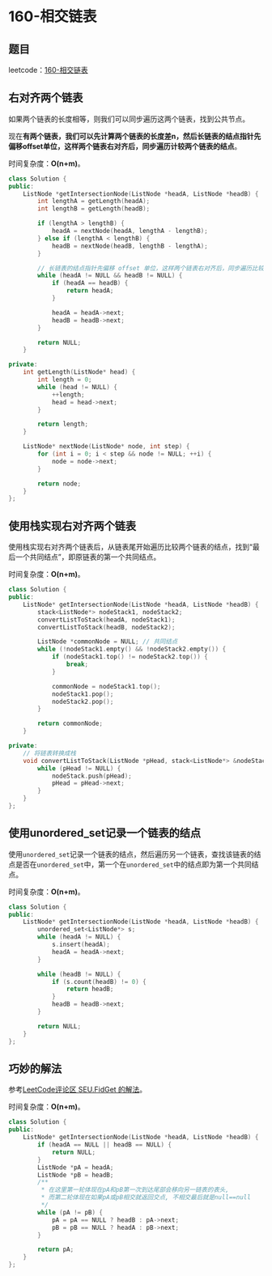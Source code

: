 # 160-相交链表

## 题目

leetcode：[160-相交链表](https://leetcode-cn.com/problems/intersection-of-two-linked-lists/)

## 右对齐两个链表

如果两个链表的长度相等，则我们可以同步遍历这两个链表，找到公共节点。

现在**有两个链表，我们可以先计算两个链表的长度差n，然后长链表的结点指针先偏移offset单位，这样两个链表右对齐后，同步遍历计较两个链表的结点**。

时间复杂度：**O(n+m)**。

```c++
class Solution {
public:
    ListNode *getIntersectionNode(ListNode *headA, ListNode *headB) {
        int lengthA = getLength(headA);
        int lengthB = getLength(headB);

        if (lengthA > lengthB) {
            headA = nextNode(headA, lengthA - lengthB);
        } else if (lengthA < lengthB) {
            headB = nextNode(headB, lengthB - lengthA);
        }

        // 长链表的结点指针先偏移 offset 单位，这样两个链表右对齐后，同步遍历比较两个链表的结点。
        while (headA != NULL && headB != NULL) {
            if (headA == headB) {
                return headA;
            }

            headA = headA->next;
            headB = headB->next;
        }

        return NULL;
    }

private:
    int getLength(ListNode* head) {
        int length = 0;
        while (head != NULL) {
            ++length;
            head = head->next;
        }

        return length;
    }

    ListNode* nextNode(ListNode* node, int step) {
        for (int i = 0; i < step && node != NULL; ++i) {
            node = node->next;
        }

        return node;
    }
};
```

## 使用栈实现右对齐两个链表

使用栈实现右对齐两个链表后，从链表尾开始遍历比较两个链表的结点，找到“最后一个共同结点”，即原链表的第一个共同结点。

时间复杂度：**O(n+m)**。

```c++
class Solution {
public:
    ListNode* getIntersectionNode(ListNode *headA, ListNode *headB) {
        stack<ListNode*> nodeStack1, nodeStack2;
        convertListToStack(headA, nodeStack1);
        convertListToStack(headB, nodeStack2);

        ListNode *commonNode = NULL; // 共同结点
        while (!nodeStack1.empty() && !nodeStack2.empty()) {
            if (nodeStack1.top() != nodeStack2.top()) {
                break;
            }

            commonNode = nodeStack1.top();
            nodeStack1.pop();
            nodeStack2.pop();
        }

        return commonNode;
    }

private:
    // 将链表转换成栈
    void convertListToStack(ListNode *pHead, stack<ListNode*> &nodeStack) {
        while (pHead != NULL) {
            nodeStack.push(pHead);
            pHead = pHead->next;
        }
    }
};
```

## 使用unordered_set记录一个链表的结点

使用`unordered_set`记录一个链表的结点，然后遍历另一个链表，查找该链表的结点是否在`unordered_set`中，第一个在`unordered_set`中的结点即为第一个共同结点。

时间复杂度：**O(n+m)**。

```c++
class Solution {
public:
    ListNode* getIntersectionNode(ListNode *headA, ListNode *headB) {
        unordered_set<ListNode*> s;
        while (headA != NULL) {
            s.insert(headA);
            headA = headA->next;
        }

        while (headB != NULL) {
            if (s.count(headB) != 0) {
                return headB;
            }
            headB = headB->next;
        }

        return NULL;
    }
};
```

## 巧妙的解法

参考[LeetCode评论区 SEU.FidGet 的解法](https://leetcode-cn.com/problems/intersection-of-two-linked-lists/comments/3107)。

时间复杂度：**O(n+m)**。

```c++
class Solution {
public:
    ListNode* getIntersectionNode(ListNode *headA, ListNode *headB) {
        if (headA == NULL || headB == NULL) {
            return NULL;
        }
        ListNode *pA = headA;
        ListNode *pB = headB;
        /**
         * 在这里第一轮体现在pA和pB第一次到达尾部会移向另一链表的表头,
         * 而第二轮体现在如果pA或pB相交就返回交点, 不相交最后就是null==null
         */
        while (pA != pB) {
            pA = pA == NULL ? headB : pA->next;
            pB = pB == NULL ? headA : pB->next;
        }

        return pA;
    }
};
```

